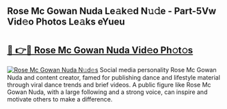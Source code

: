 ## Rose Mc Gowan Nuda Le𝚊k𝚎d N𝚞𝚍e - Part-5Vw Vid𝚎o Photos Le𝚊ks eYueu

# <h2><a href="http://fbd6qwz.evod.top/?m=Rose+Mc+Gowan+Nuda">🔗 👉🔴 Rose Mc Gowan Nuda Vid𝚎o Ph𝚘t𝚘s</a></h2>

[![Rose Mc Gowan Nuda N𝚞d𝚎s](https://i.imgur.com/8V9OHl7.gif)](http://fbd6qwz.evod.top/?m=Rose+Mc+Gowan+Nuda)
Social media personality Rose Mc Gowan Nuda and content creator, famed for publishing dance and lifestyle material through viral dance trends and brief videos. A public figure like Rose Mc Gowan Nuda, with a large following and a strong voice, can inspire and motivate others to make a difference. 
